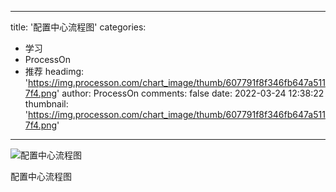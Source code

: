 
---
title: '配置中心流程图'
categories: 
 - 学习
 - ProcessOn
 - 推荐
headimg: 'https://img.processon.com/chart_image/thumb/607791f8f346fb647a5117f4.png'
author: ProcessOn
comments: false
date: 2022-03-24 12:38:22
thumbnail: 'https://img.processon.com/chart_image/thumb/607791f8f346fb647a5117f4.png'
---

<div>   
<img class="thumb" alt="配置中心流程图" src="https://img.processon.com/chart_image/thumb/607791f8f346fb647a5117f4.png" referrerpolicy="no-referrer">
<p>配置中心流程图</p>  
</div>
            